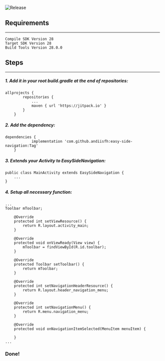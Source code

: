 ![Release](https://jitpack.io/v/andiisfh/easy-side-navigation.svg)

## Requirements
---
```
Compile SDK Version 28
Target SDK Version 28
Build Tools Version 28.0.0
```
## Steps
---
##### 1. Add it in your root build.gradle at the end of repositories:
```
allprojects {
		repositories {
			...
			maven { url 'https://jitpack.io' }
		}
	}
```

##### 2. Add the dependency:
```
dependencies {
	        implementation 'com.github.andiisfh:easy-side-navigation:Tag'
	}
```

##### 3. Extends your Activity to EasySideNavigation:
```
public class MainActivity extends EasySideNavigation {
	...
}
```

##### 4. Setup all necessary function:
```
...
Toolbar mToolbar;
    
    @Override
    protected int setViewResource() {
        return R.layout.activity_main;
    }

    @Override
    protected void onViewReady(View view) {
        mToolbar = findViewById(R.id.toolbar);
    }

    @Override
    protected Toolbar setToolbar() {
        return mToolbar;
    }

    @Override
    protected int setNavigationHeaderResource() {
        return R.layout.header_navigation_menu;
    }

    @Override
    protected int setNavigationMenu() {
        return R.menu.navigation_menu;
    }

    @Override
    protected void onNavigationItemSelected(MenuItem menuItem) {

    }
...
```
### Done!

### 
